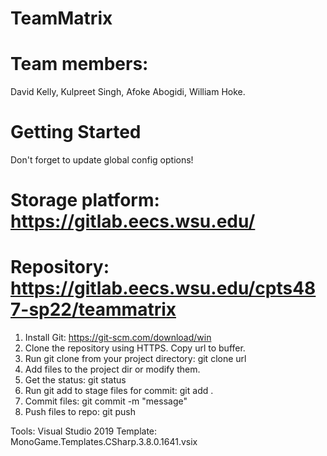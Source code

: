 # TeamMatrix

# Team members:

David Kelly, Kulpreet Singh, Afoke Abogidi, William Hoke.

# Getting Started

Don't forget to update global config options!

# Storage platform: https://gitlab.eecs.wsu.edu/

# Repository: https://gitlab.eecs.wsu.edu/cpts487-sp22/teammatrix

1. Install Git: https://git-scm.com/download/win
2. Clone the repository using HTTPS. Copy url to buffer.
3. Run git clone from your project directory: git clone url
4. Add files to the project dir or modify them.
5. Get the status: git status
6. Run git add to stage files for commit: git add .
7. Commit files: git commit -m "message"
8. Push files to repo: git push

Tools: Visual Studio 2019
Template: MonoGame.Templates.CSharp.3.8.0.1641.vsix
